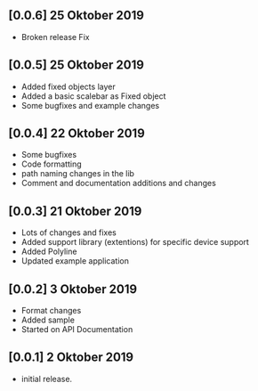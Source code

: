## [0.0.6] 25 Oktober 2019
* Broken release Fix

## [0.0.5] 25 Oktober 2019
* Added fixed objects layer
* Added a basic scalebar as Fixed object
* Some bugfixes and example changes

## [0.0.4] 22 Oktober 2019
* Some bugfixes
* Code formatting
* path naming changes in the lib
* Comment and documentation additions and changes

## [0.0.3] 21 Oktober 2019
* Lots of changes and fixes
* Added support library (extentions) for specific device support
* Added Polyline
* Updated example application

## [0.0.2] 3 Oktober 2019
* Format changes
* Added sample
* Started on API Documentation

## [0.0.1] 2 Oktober 2019
* initial release.


